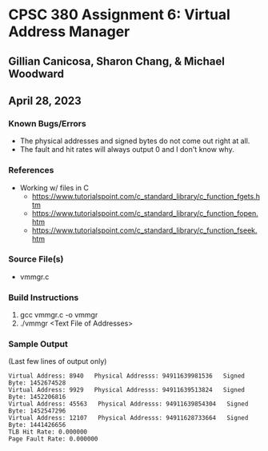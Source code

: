 # CPSC 380 Assignment 6: Virtual Address Manager

## Gillian Canicosa, Sharon Chang, & Michael Woodward
## April 28, 2023

### Known Bugs/Errors
* The physical addresses and signed bytes do not come out right at all.
* The fault and hit rates will always output 0 and I don't know why.

### References
* Working w/ files in C
  * https://www.tutorialspoint.com/c_standard_library/c_function_fgets.htm
  * https://www.tutorialspoint.com/c_standard_library/c_function_fopen.htm
  * https://www.tutorialspoint.com/c_standard_library/c_function_fseek.htm

### Source File(s)
* vmmgr.c

### Build Instructions
1. gcc vmmgr.c -o vmmgr
2. ./vmmgr \<Text File of Addresses\>

### Sample Output
(Last few lines of output only)
```
Virtual Address: 8940   Physical Addresss: 94911639981536   Signed Byte: 1452674528
Virtual Address: 9929   Physical Addresss: 94911639513824   Signed Byte: 1452206816
Virtual Address: 45563   Physical Addresss: 94911639854304   Signed Byte: 1452547296
Virtual Address: 12107   Physical Addresss: 94911628733664   Signed Byte: 1441426656
TLB Hit Rate: 0.000000
Page Fault Rate: 0.000000
```